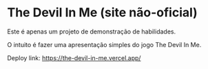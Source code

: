 # The Devil In Me (site não-oficial)

Este é apenas um projeto de demonstração de habilidades.

O intuito é fazer uma apresentação simples do jogo The Devil In Me.

Deploy link: https://the-devil-in-me.vercel.app/

